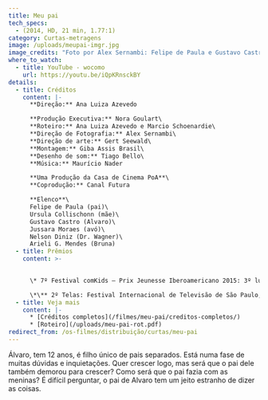 ```yaml
---
title: Meu pai
tech_specs:
  - (2014, HD, 21 min, 1.77:1)
category: Curtas-metragens
image: /uploads/meupai-imgr.jpg
image_credits: "Foto por Alex Sernambi: Felipe de Paula e Gustavo Castro"
where_to_watch:
  - title: YouTube - wocomo
    url: https://youtu.be/iQpKRnsckBY
details:
  - title: Créditos
    content: |-
      **Direção:** Ana Luiza Azevedo 

      **Produção Executiva:** Nora Goulart\
      **Roteiro:** Ana Luiza Azevedo e Marcio Schoenardie\
      **Direção de Fotografia:** Alex Sernambi\
      **Direção de arte:** Gert Seewald\
      **Montagem:** Giba Assis Brasil\
      **Desenho de som:** Tiago Bello\
      **Música:** Maurício Nader

      **Uma Produção da Casa de Cinema PoA**\
      **Coprodução:** Canal Futura

      **Elenco**\
      Felipe de Paula (pai)\
      Ursula Collischonn (mãe)\
      Gustavo Castro (Alvaro)\
      Jussara Moraes (avó)\
      Nelson Diniz (Dr. Wagner)\
      Arieli G. Mendes (Bruna)
  - title: Prêmios
    content: >-
      

      \* 7º Festival comKids – Prix Jeunesse Iberoamericano 2015: 3º lugar na categoria ficção - 7 a 11 anos\

      \*\** 2º Telas: Festival Internacional de Televisão de São Paulo, 2015: Melhor direção, Melhor produção, Melhor realização artística
  - title: Veja mais
    content: |-
      * [Créditos completos](/filmes/meu-pai/creditos-completos/)
      * [R﻿oteiro](/uploads/meu-pai-rot.pdf)
redirect_from: /os-filmes/distribuição/curtas/meu-pai
---
```

Álvaro, tem 12 anos, é filho único de pais separados. Está numa fase de muitas dúvidas e inquietações. Quer crescer logo, mas será que o pai dele também demorou para crescer? Como será que o pai fazia com as meninas? É difícil perguntar, o pai de Alvaro tem um jeito estranho de dizer as coisas.
